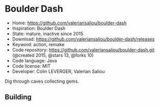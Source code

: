 # Boulder Dash

- Home: https://github.com/valeriansaliou/boulder-dash
- Inspiration: Boulder Dash
- State: mature, inactive since 2015
- Download: https://github.com/valeriansaliou/boulder-dash/releases
- Keyword: action, remake
- Code repository: https://github.com/valeriansaliou/boulder-dash.git (@created 2015, @stars 13, @forks 10)
- Code language: Java
- Code license: MIT
- Developer: Colin LEVERGER, Valerian Saliou

Dig through caves collecting gems.

## Building


